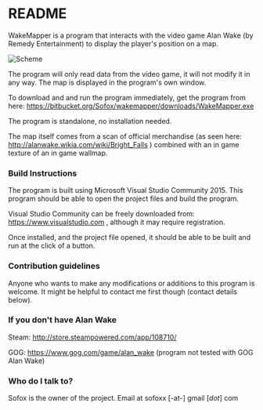# README #

WakeMapper is a program that interacts with the video game Alan Wake (by Remedy Entertainment) to display the player's position on a map.

![Scheme](Images/WakeMap.png)


The program will only read data from the video game, it will not modify it in any way. The map is displayed in the program's own window.

To download and and run the program immediately, get the program from here: https://bitbucket.org/Sofox/wakemapper/downloads/WakeMapper.exe

The program is standalone, no installation needed.

The map itself comes from a scan of official merchandise (as seen here: http://alanwake.wikia.com/wiki/Bright_Falls ) combined with an in game texture of an in game wallmap.

### Build Instructions ###

The program is built using Microsoft Visual Studio Community 2015. This program should be able to open the project files and build the program.

Visual Studio Community can be freely downloaded from: https://www.visualstudio.com , although it may require registration.

Once installed, and the project file opened, it should be able to be built and run at the click of a button.

### Contribution guidelines ###

Anyone who wants to make any modifications or additions to this program is welcome. It might be helpful to contact me first though (contact details below).


### If you don't have Alan Wake ###

Steam: http://store.steampowered.com/app/108710/

GOG: https://www.gog.com/game/alan_wake (program not tested with GOG Alan Wake)


### Who do I talk to? ###

Sofox is the owner of the project. Email at sofoxx [-at-] gmail [*dot*] com